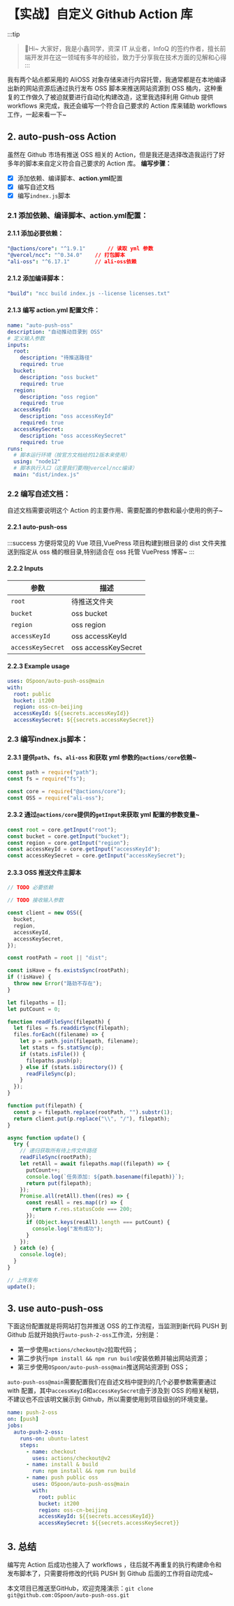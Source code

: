 # 【实战】自定义 Github Action 库

:::tip
>🎄Hi~ 大家好，我是小鑫同学，资深 IT 从业者，InfoQ 的签约作者，擅长前端开发并在这一领域有多年的经验，致力于分享我在技术方面的见解和心得
:::

我有两个站点都采用的 AliOSS 对象存储来进行内容托管，我通常都是在本地编译出新的网站资源后通过执行发布 OSS 脚本来推送网站资源到 OSS 桶内，这种重复的工作做久了被迫就要进行自动化构建改造，这里我选择利用 Github 提供 workflows 来完成，我还会编写一个符合自己要求的 Action 库来辅助 workflows 工作，一起来看一下~

## 2. auto-push-oss Action
虽然在 Github 市场有推送 OSS 相关的 Action，但是我还是选择改造我运行了好多年的脚本来自定义符合自己要求的 Action 库。
**编写步骤：**

- [x] 添加依赖、编译脚本、**action.yml**配置
- [x] 编写自述文档
- [x] 编写`indnex.js`脚本
### 2.1 添加依赖、编译脚本、action.yml配置：
#### 2.1.1 添加必要依赖：
```yaml
"@actions/core": "^1.9.1"		// 读取 yml 参数
"@vercel/ncc": "^0.34.0"    // 打包脚本
"ali-oss": "^6.17.1"        // ali-oss依赖
```
#### 2.1.2 添加编译脚本：
```yaml
"build": "ncc build index.js --license licenses.txt"
```
#### 2.1.3 编写 action.yml 配置文件：
```yaml
name: "auto-push-oss"
description: "自动推动目录到 OSS"
# 定义输入参数
inputs:
  root:
    description: "待推送路径"
    required: true
  bucket:
    description: "oss bucket"
    required: true
  region:
    description: "oss region"
    required: true
  accessKeyId:
    description: "oss accessKeyId"
    required: true
  accessKeySecret:
    description: "oss accessKeySecret"
    required: true
runs:
  # 脚本运行环境（按官方文档给的12版本来使用）
  using: "node12"
  # 脚本执行入口（这里我们要用@vercel/ncc编译）
  main: "dist/index.js"
```
### 2.2 编写自述文档：
自述文档需要说明这个 Action 的主要作用、需要配置的参数和最小使用的例子~
#### 2.2.1 auto-push-oss
:::success
方便将常见的 Vue 项目,VuePress 项目构建到根目录的 dist 文件夹推送到指定从 oss 桶的根目录,特别适合在 oss 托管 VuePress 博客~
:::
#### 2.2.2 Inputs
| 参数 | 描述 |
| --- | --- |
| `root` | 待推送文件夹 |
| `bucket` | oss bucket |
| `region` | oss region |
| `accessKeyId` | oss accessKeyId |
| `accessKeySecret` | oss accessKeySecret |

#### 2.2.3 Example usage
```yaml
uses: OSpoon/auto-push-oss@main
with:
  root: public
  bucket: it200
  region: oss-cn-beijing
  accessKeyId: ${{secrets.accessKeyId}}
  accessKeySecret: ${{secrets.accessKeySecret}}
```
### 2.3 编写indnex.js脚本：
#### 2.3.1 提供`path`、`fs`、`ali-oss` 和获取 yml 参数的`@actions/core`依赖~
```javascript
const path = require("path");
const fs = require("fs");

const core = require("@actions/core");
const OSS = require("ali-oss");
```
#### 2.3.2 通过`@actions/core`提供的`getInput`来获取 yml 配置的参数变量~
```javascript
const root = core.getInput("root");
const bucket = core.getInput("bucket");
const region = core.getInput("region");
const accessKeyId = core.getInput("accessKeyId");
const accessKeySecret = core.getInput("accessKeySecret");
```
#### 2.3.3 OSS 推送文件主脚本
```javascript
// TODO 必要依赖

// TODO 接收输入参数

const client = new OSS({
  bucket,
  region,
  accessKeyId,
  accessKeySecret,
});

const rootPath = root || "dist";

const isHave = fs.existsSync(rootPath);
if (!isHave) {
  throw new Error("路劲不存在");
}

let filepaths = [];
let putCount = 0;

function readFileSync(filepath) {
  let files = fs.readdirSync(filepath);
  files.forEach((filename) => {
    let p = path.join(filepath, filename);
    let stats = fs.statSync(p);
    if (stats.isFile()) {
      filepaths.push(p);
    } else if (stats.isDirectory()) {
      readFileSync(p);
    }
  });
}

function put(filepath) {
  const p = filepath.replace(rootPath, "").substr(1);
  return client.put(p.replace("\\", "/"), filepath);
}

async function update() {
  try {
    // 递归获取所有待上传文件路径
    readFileSync(rootPath);
    let retAll = await filepaths.map((filepath) => {
      putCount++;
      console.log(`任务添加: ${path.basename(filepath)}`);
      return put(filepath);
    });
    Promise.all(retAll).then((res) => {
      const resAll = res.map((r) => {
        return r.res.statusCode === 200;
      });
      if (Object.keys(resAll).length === putCount) {
        console.log("发布成功");
      }
    });
  } catch (e) {
    console.log(e);
  }
}

// 上传发布
update();
```
## 3. use auto-push-oss
下面这份配置就是将网站打包并推送 OSS 的工作流程，当监测到新代码 PUSH 到 Github 后就开始执行`auto-push-2-oss`工作流，分别是：

   - 第一步使用`actions/checkout@v2`拉取代码；
   - 第二步执行`npm install && npm run build`安装依赖并输出网站资源；
   - 第三步使用`OSpoon/auto-push-oss@main`推送网站资源到 OSS；

`auto-push-oss@main`需要配置我们在自述文档中提到的几个必要参数需要通过 with 配置，其中`accessKeyId`和`accessKeySecret`由于涉及到 OSS 的相关秘钥，不建议也不应该明文展示到 Github，所以需要使用到项目级别的环境变量。
```yaml
name: push-2-oss
on: [push]
jobs:
  auto-push-2-oss:
    runs-on: ubuntu-latest
    steps:
      - name: checkout
        uses: actions/checkout@v2
      - name: install & build 
        run: npm install && npm run build
      - name: push public oss
        uses: OSpoon/auto-push-oss@main
        with:
          root: public
          bucket: it200
          region: oss-cn-beijing
          accessKeyId: ${{secrets.accessKeyId}}
          accessKeySecret: ${{secrets.accessKeySecret}}
```
## 3. 总结

编写完 Action 后成功也接入了 workflows ，往后就不再重复的执行构建命令和发布脚本了，只需要将修改的代码 PUSH 到 Github 后面的工作将自动完成~

本文项目已推送至GitHub，欢迎克隆演示：`git clone git@github.com:OSpoon/auto-push-oss.git`